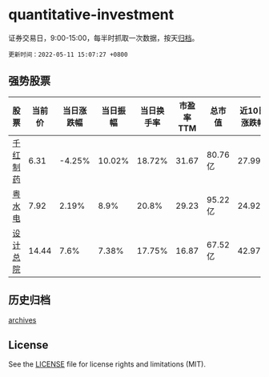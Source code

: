 # quantitative-investment

证券交易日，9:00-15:00，每半时抓取一次数据，按天[归档](archives)。

`更新时间：2022-05-11 15:07:27 +0800`

## 强势股票

|股票|当前价|当日涨跌幅|当日振幅|当日换手率|市盈率TTM|总市值|近10日涨跌幅|
|----|----|----|----|----|----|----|----|
|[千红制药](https://xueqiu.com/S/SZ002550)|6.31|-4.25%|10.02%|18.72%|31.67|80.76亿|27.99%|
|[粤水电](https://xueqiu.com/S/SZ002060)|7.92|2.19%|8.9%|20.8%|29.23|95.22亿|24.92%|
|[设计总院](https://xueqiu.com/S/SH603357)|14.44|7.6%|7.38%|17.75%|16.87|67.52亿|42.97%|

## 历史归档

[archives](archives)

## License

See the [LICENSE](LICENSE) file for license rights and limitations (MIT).